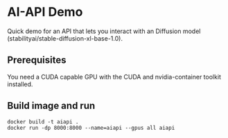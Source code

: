 # AI-API Demo
Quick demo for an API that lets you interact with an Diffusion model (stabilityai/stable-diffusion-xl-base-1.0).  

## Prerequisites
You need a CUDA capable GPU with the CUDA and nvidia-container toolkit installed.  

## Build image and run
```
docker build -t aiapi .
docker run -dp 8000:8000 --name=aiapi --gpus all aiapi
```